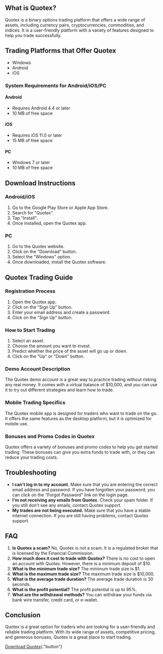 ## What is Quotex?

Quotex is a binary options trading platform that offers a wide range of
assets, including currency pairs, cryptocurrencies, commodities, and
indices. It is a user-friendly platform with a variety of features
designed to help you trade successfully.

## Trading Platforms that Offer Quotex

-   Windows
-   Android
-   iOS

### System Requirements for Android/iOS/PC

#### Android

-   Requires Android 4.4 or later
-   10 MB of free space

#### iOS

-   Requires iOS 11.0 or later
-   15 MB of free space

#### PC

-   Windows 7 or later
-   10 MB of free space

## Download Instructions

### Android/iOS

1.  Go to the Google Play Store or Apple App Store.
2.  Search for "Quotex".
3.  Tap "Install".
4.  Once installed, open the Quotex app.

### PC

1.  Go to the Quotex website.
2.  Click on the "Download" button.
3.  Select the "Windows" option.
4.  Once downloaded, install the Quotex software.

## Quotex Trading Guide

### Registration Process

1.  Open the Quotex app.
2.  Click on the "Sign Up" button.
3.  Enter your email address and create a password.
4.  Click on the "Sign Up" button.

### How to Start Trading

1.  Select an asset.
2.  Choose the amount you want to invest.
3.  Predict whether the price of the asset will go up or down.
4.  Click on the "Up" or "Down" button.

### Demo Account Description

The Quotex demo account is a great way to practice trading without
risking any real money. It comes with a virtual balance of \$10,000, and
you can use it to try out different strategies and learn how to trade.

### Mobile Trading Specifics

The Quotex mobile app is designed for traders who want to trade on the
go. It offers the same features as the desktop platform, but it is
optimized for mobile use.

### Bonuses and Promo Codes in Quotex

Quotex offers a variety of bonuses and promo codes to help you get
started trading. These bonuses can give you extra funds to trade with,
or they can reduce your trading costs.

## Troubleshooting

-   **I can\'t log in to my account.**
    Make sure that you are entering the correct email address and
    password. If you have forgotten your password, you can click on the
    "Forgot Password" link on the login page.
-   **I\'m not receiving any emails from Quotex.**
    Check your spam folder. If you still don\'t see any emails, contact
    Quotex support.
-   **My trades are not being executed.**
    Make sure that you have a stable internet connection. If you are
    still having problems, contact Quotex support.

## FAQ

1.  **Is Quotex a scam?**
    No, Quotex is not a scam. It is a regulated broker that is licensed
    by the Financial Commission.
2.  **How much does it cost to trade with Quotex?**
    There is no cost to open an account with Quotex. However, there is a
    minimum deposit of \$10.
3.  **What is the minimum trade size?**
    The minimum trade size is \$1.
4.  **What is the maximum trade size?**
    The maximum trade size is \$10,000.
5.  **What is the average trade duration?**
    The average trade duration is 30 seconds.
6.  **What is the profit potential?**
    The profit potential is up to 95%.
7.  **What are the withdrawal methods?**
    You can withdraw your funds via bank wire transfer, credit card, or
    e-wallet.

## Conclusion

Quotex is a great option for traders who are looking for a user-friendly
and reliable trading platform. With its wide range of assets,
competitive pricing, and generous bonuses, Quotex is a great place to
start trading.

[Download
Quotex](\%22https://traff.sbs/quotexonelink\%22){."button"}

